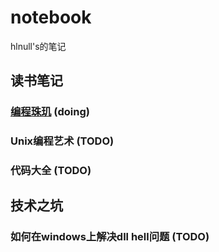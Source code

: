 # notebook

hlnull's的笔记

## 读书笔记
### [编程珠玑](https://github.com/hlnull/notebook/blob/master/%E7%BC%96%E7%A8%8B%E7%8F%A0%E7%8E%91%E8%AF%BB%E4%B9%A6%E7%AC%94%E8%AE%B0%EF%BC%88%E4%B8%80%EF%BC%89.md) (doing)
### Unix编程艺术 (TODO)
### 代码大全 (TODO)


## 技术之坑
### 如何在windows上解决dll hell问题 (TODO)
### 
